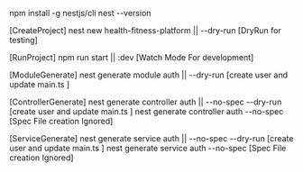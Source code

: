 npm install -g nestjs/cli
nest --version

[CreateProject]
nest new health-fitness-platform || --dry-run [DryRun for testing]

[RunProject]
npm run start || :dev [Watch Mode For development]

[ModuleGenerate]
nest generate module auth || --dry-run [create user and update main.ts ]

[ControllerGenerate]
nest generate controller auth || --no-spec --dry-run [create user and update main.ts ]
nest generate controller auth --no-spec [Spec File creation Ignored]

[ServiceGenerate]
nest generate service auth || --no-spec --dry-run [create user and update main.ts ]
nest generate service auth --no-spec [Spec File creation Ignored]

